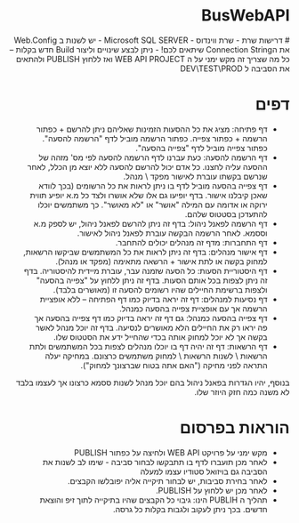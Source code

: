 # BusWebAPI

<html dir="rtl">
<head></head>
<body>
# דרישות שרת
-	שרת ווינדוס
-	Microsoft SQL SERVER
-	יש לשנות ב Web.Config  את הConnection String   שיתאים לכם!
-	ניתן לבצע שינויים וליצור Build חדש בקלות – כל מה שצריך זה מקש ימני על ה WEB API PROJECT ואז ללחוץ PUBLISH ולהתאים את הסביבה ל DEV\TEST\PROD
 
# דפים

- דף פתיחה: מציג את כל ההסעות הזמינות שאליהם ניתן להרשם + כפתור הרשמה + כפתור צפייה.
כפתור הרשמה מוביל לדף "הרשמה להסעה".
כפתור צפייה מוביל לדף "צפייה בהסעה".
- דף הרשמה להסעה: כעת עברנו לדף הרשמה להסעה לפי מס' מזהה של ההסעה עליה לחצנו.
 כל אדם יכול להרשם להסעה ללא יוצא מן הכלל, לאחר שנרשם בקשתו עוברת לאישור מפקד \ מנהל.
- דף צפייה בהסעה מוביל לדף בו ניתן לראות את כל הרשומים (בכך לוודא שאכן קיבלנו אישור. בדף יופיעו גם אלו שלא אושרו ולצד כל מ.א יופיע תווית ירוקה או אדומה עם המילה "אושר" או "לא מאושר".  כך משתמשים יוכלו להתעדכן בסטטוס שלהם.
- דף הרשמה לפאנל ניהול: בדף זה ניתן להרשם לפאנל ניהול, יש לספק מ.א וססמא. לאחר הרשמה הבקשה עוברת לפאנל ניהול לאישור.
- דף התחברות: מדף זה מנהלים יכולים להתחבר.
- דף אישור מנהלים: בדף זה ניתן לראות את כל המשתמשים שביקשו הרשאות, למחוק בקשה או לתת אישור + הרשאה מתאימה (מפקד או מנהל).
- דף היסטוריית הסעות: כל הסעה שזמנה עבר, עוברת מיידית להיסטוריה. בדף זה ניתן לצפות בכל אותם הסעות. בדף זה ניתן ללחוץ על "צפייה בהסעה" ולצפות ברשימת החיילים שהיו רשומים להסעה זו (מאושרים בלבד).
- דף נסיעות למנהלים: דף זה יראה בדיוק כמו דף הפתיחה – ללא אופציית הרשמה אך עם אופציית צפייה בהסעה כמנהל.
- דף צפייה בהסעה כמנהל: גם דף זה יראה בדיוק כמו דף צפייה בהסעה אך פה יראו רק את החיילים הלא מאושרים לנסיעה. בדף זה יוכל מנהל לאשר בקשה אך לא יוכל למחוק אותה בכדי שהחייל ידע את הסטטוס שלו.
- דף הרשאות: דף זה יהיה דף בו יוכלו מנהלים לצפות בכל המשתמשים ולתת הרשאות \ לשנות הרשאות \ למחוק משתמשים כרצונם. במחיקה יעלה התראה לפני מחיקה ("האם אתה בטוח שברצונך למחוק").

בנוסף, יהיו הגדרות בפאנל ניהול בהם יוכל מנהל לשנות ססמא כרצונו אך לעצמו בלבד לא משנה כמה חזק היוזר שלו.

# הוראות בפרסום
- מקש ימני על פרויקט WEB API ולחיצה על כפתור PUBLISH
- לאחר מכן תועברו לדף בו תתבקשו לבחור סביבה - שימו לב לשנות את הסביבה גם בויזואל סטודיו עצמו למעלה
- לאחר בחירת סביבות, יש לבחור תיקייה אליה יפובלשו הקבצים.
- לאחר מכן יש ללחוץ על PUBLISH.
- תהליך ה PUBLIH הינו: גיבוי כל הקבצים שהיו בתיקייה לתוך זיפ והוצאת חדשים. בכך ניתן לעקוב ולגבות בקלות כל גרסה.

</body>
</html>